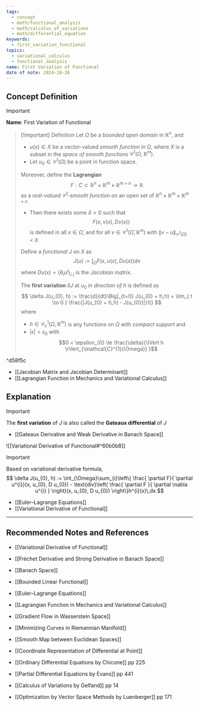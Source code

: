 ```yaml
---
tags:
  - concept
  - math/functional_analysis
  - math/calculus_of_variations
  - math/differential_equation
keywords:
  - first_variation_functional
topics:
  - variational_calculus
  - functional_analysis
name: First Variation of Functional
date of note: 2024-10-26
---
```


## Concept Definition

>[!important]
>**Name**: First Variation of Functional

>[!important] Definition
>Let $\Omega$ be a *bounded open domain* in $\mathbb{R}^{n}$, and 
>- $u(x) \in X$ be a vector-valued  *smooth function* in $\Omega$, where $X$ is a subset in the *space of smooth functions* $\mathcal{C}^{1}(\Omega, \mathbb{R}^{m})$.  
>- Let $u_{0}\in \mathcal{C}^{1}(\Omega)$ be a point in function space. 
>
>Moreover, define the **Lagrangian** $$F: C \subset \mathbb{R}^{n}\times \mathbb{R}^{m}\times \mathbb{R}^{m\times n} \to \mathbb{R}$$ as a *real-valued $\mathcal{C}^{1}$-smooth function* on an open set of $\mathbb{R}^{n}\times \mathbb{R}^{m}\times \mathbb{R}^{m\times n}$
>- Then there exists some $\delta >0$ such that $$F(x, v(x), Dv(x))$$ is defined in all $x\in \bar{\Omega}$, and for all $v\in \mathcal{C}^{1}(\bar{\Omega}, \mathbb{R}^{m})$ with $\lVert v - u \rVert_{\mathcal{C}^{1}(\Omega)} < \delta$
>
>Define a *functional* $J$ on $X$ as $$J(u) := \int_{\Omega} F(x, u(x), Du(x)) dx$$
>where $Du(x) = \left( \partial_{i}u^{j} \right)_{i,j}$ is the *Jacobian matrix*.
>
>The **first variation** $\delta J$ at $u_{0}$ *in direction of* $h$ is defined as 
>$$
>\delta J(u_{0}, h) := \frac{d}{dt}\Big|_{t=0} J(u_{0} + t\,h) = \lim_{ t \to 0 } \frac{|J(u_{0} + t\,h) - J(u_{0})|}{t}
>$$
>where 
>- $h\in \mathcal{C}_{c}^{1}(\Omega, \mathbb{R}^{m})$ is any functions on $\Omega$ with *compact support* and
>- $|\epsilon| < \epsilon_{0}$ with $$0 < \epsilon_{0} \le \frac{\delta}{\lVert h \rVert_{\mathcal{C}^{1}(\Omega)} }$$

^d58f5c

- [[Jacobian Matrix and Jacobian Determinant]]
- [[Lagrangian Function in Mechanics and Variational Calculus]]


## Explanation


>[!important]
>The **first variation** of $J$ is also called the **Gateaux differential** of $J$

- [[Gateaux Derivative and Weak Derivative in Banach Space]]


![[Variational Derivative of Functional#^60b0b8]]

>[!important]
>Based on variational derivative formula, 
>$$
>\delta J(u_{0}, h) := \int_{\Omega}\sum_{i}\left\{ \frac{ \partial F}{ \partial u^{i}}(x, u_{0}, D u_{0}) - \text{div}\left( \frac{ \partial F }{ \partial  \nabla u^{i} }  \right)(x, u_{0}, D u_{0}) \right\}h^{i}(x)\,dx 
>$$


- [[Euler–Lagrange Equations]]
- [[Variational Derivative of Functional]]




-----------
##  Recommended Notes and References


- [[Variational Derivative of Functional]]
- [[Fréchet Derivative and Strong Derivative in Banach Space]]


- [[Banach Space]]
- [[Bounded Linear Functional]]
- [[Euler–Lagrange Equations]]
- [[Lagrangian Function in Mechanics and Variational Calculus]]
- [[Gradient Flow in Wasserstein Space]]

- [[Minimizing Curves in Riemannian Manifold]]
- [[Smooth Map between Euclidean Spaces]]
- [[Coordinate Representation of Differential at Point]]


- [[Ordinary Differential Equations by Chicone]] pp 225
- [[Partial Differential Equations by Evans]] pp 441
- [[Calculus of Variations by Gelfand]]  pp 14
- [[Optimization by Vector Space Methods by Luenberger]] pp 171